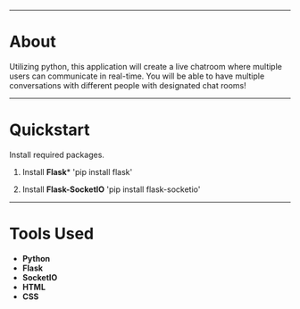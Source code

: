 
- - -

# About
Utilizing python, this application will create a live chatroom where multiple users can communicate in real-time. You will be able to have multiple conversations with different people with designated chat rooms! 

- - - 

# Quickstart
 Install required packages.
1. Install **Flask***
'pip install flask'

2. Install **Flask-SocketIO** 
'pip install flask-socketio'

- - - 

# Tools Used
- **Python**
- **Flask**
- **SocketIO**
- **HTML**
- **CSS**

